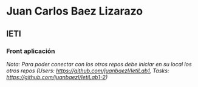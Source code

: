 # Juan Carlos Baez Lizarazo

## IETI

### Front aplicación

_Nota: Para poder conectar con los otros repos debe iniciar en su local los otros repos
(Users: https://github.com/juanbaezl/IetiLab1, Tasks: https://github.com/juanbaezl/IetiLab1-2)_
